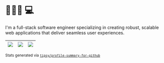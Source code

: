 # 👳🏻‍♂️ 💻

I'm a full-stack software engineer specializing in creating robust, scalable web applications that deliver seamless user experiences.

|![](https://github-profile-summary-cards.vercel.app/api/cards/stats?username=JagroopBagri&theme=dracula)|![](https://github-profile-summary-cards.vercel.app/api/cards/repos-per-language?username=JagroopBagri&theme=dracula)|![](https://github-profile-summary-cards.vercel.app/api/cards/most-commit-language?username=JagroopBagri&theme=dracula)|
|-----|------|------|
 
<sub>Stats generated via [`tipsy/profile-summary-for-github`](https://github.com/tipsy/profile-summary-for-github)</sub>

<!--
**JagroopBagri/JagroopBagri** is a ✨ _special_ ✨ repository because its `README.md` (this file) appears on your GitHub profile.

Here are some ideas to get you started:

- 🔭 I’m currently working on ...
- 🌱 I’m currently learning ...
- 👯 I’m looking to collaborate on ...
- 🤔 I’m looking for help with ...
- 💬 Ask me about ...
- 📫 How to reach me: ...
- 😄 Pronouns: ...
- ⚡ Fun fact: ...

I'm a self-taught software engineer with more than three years of professional experience. Originally coming from a medical background, my journey into software development began out of curiosity and a genuine passion for technology and problem-solving. Currently, I specialize in creating robust, scalable web applications that deliver seamless user experiences.

-->

<!--

